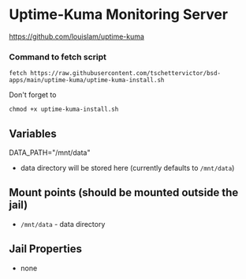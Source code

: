 # Uptime-Kuma Monitoring Server
https://github.com/louislam/uptime-kuma

### Command to fetch script
```
fetch https://raw.githubusercontent.com/tschettervictor/bsd-apps/main/uptime-kuma/uptime-kuma-install.sh
```

Don't forget to
```
chmod +x uptime-kuma-install.sh
```

## Variables

DATA_PATH="/mnt/data"
  - data directory will be stored here (currently defaults to `/mnt/data`)

## Mount points (should be mounted outside the jail)
  - `/mnt/data` - data directory

## Jail Properties
  - none
